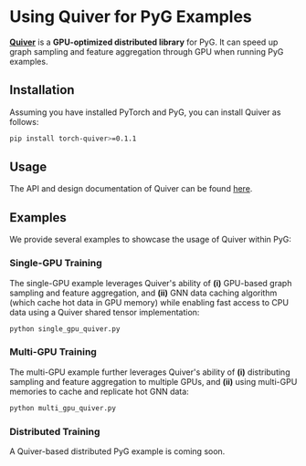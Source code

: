 # Using Quiver for PyG Examples

**[Quiver](https://github.com/quiver-team/torch-quiver)** is a **GPU-optimized distributed library** for PyG.
It can speed up graph sampling and feature aggregation through GPU when running PyG examples.

## Installation

Assuming you have installed PyTorch and PyG, you can install Quiver as follows:

```bash
pip install torch-quiver>=0.1.1
```

## Usage

The API and design documentation of Quiver can be found [here](https://github.com/quiver-team/torch-quiver).

## Examples

We provide several examples to showcase the usage of Quiver within PyG:

### Single-GPU Training

The single-GPU example leverages Quiver's ability of **(i)** GPU-based graph sampling and feature aggregation, and **(ii)** GNN data caching algorithm (which cache hot data in GPU memory) while enabling fast access to CPU data using a Quiver shared tensor implementation:

```bash
python single_gpu_quiver.py
```

### Multi-GPU Training

The multi-GPU example further leverages Quiver's ability of **(i)** distributing sampling and feature aggregation to multiple GPUs, and **(ii)** using multi-GPU memories to cache and replicate hot GNN data:

```bash
python multi_gpu_quiver.py
```

### Distributed Training

A Quiver-based distributed PyG example is coming soon.
